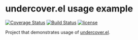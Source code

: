 # undercover.el usage example

[![Coverage Status](https://coveralls.io/repos/sviridov/undercover.el-usage-example/badge.svg?branch=master)](https://coveralls.io/r/sviridov/undercover.el-usage-example?branch=master) [![Build Status](https://travis-ci.org/sviridov/undercover.el-usage-example.svg)](https://travis-ci.org/sviridov/undercover.el-usage-example) [![license](http://img.shields.io/badge/license-MIT-brightgreen.svg)](https://github.com/sviridov/undercover.el/blob/master/LICENSE)

Project that demonstrates usage of [undercover.el](https://github.com/sviridov/undercover.el).
